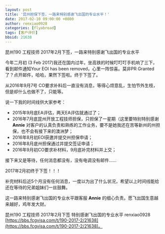 ```yaml
---
layout: post
title: '昆州担保下签，一路来特别感谢飞出国的专业水平！'
date: 2017-02-10 09:00:00 +0800
author: renxiao0928 
categories: [flyabroad]
tags: [客户评价]
bbsid: 21638
---
```


昆州190 工程技师 2017年2月下签，一路来特别感谢飞出国的专业水平

今年二月初 (3 Feb 2017)我还在国内过年，坐高铁的时候叮叮叮手机响了三下，看到邮件通知Your EOI has been removed，心里一阵惊喜。莫非PR Granted了？点开邮件，哈哈，果然下签啦。终于下签了。

从2016年9月7号 CO要求补料后一直没有消息，等得心烦意乱，生怕节外生枝，但是却什么也做不了，只能等。

说一下我的时间线供大家参考：

- 2015年9月底EA评估，两天EA评估就通过了；
- 2016年7月底昆州开放工程技师担保，只担保了一星期（这里要特别特别感谢 **Annie** 对客户的认真负责和熟练的工作业务，要不是她我还在苦等新州的州担保，也不会有接下来的澳洲梦；
- 2016年8月初EOI获邀并提交州担保申请；
- 2016年8月底州担保通过并提交签证申请；
- 2016年9月初CO要求补材料，9月底补完材料并上交；

接下来又是等待，任何消息都没有，没有电调没有邮件......

2017年2月初终于下签！！！

补完材料后近5个月没有任何消息，一度以为出了什么状况，希望以上时间线能给还在等待的兄弟姐妹们一丝鼓舞。

这一路来特别感谢飞出国的专业水平跟客服 **Annie** 的细心负责。愿飞出国生意越来越好，鸡年发大财。

昆州190 工程技师 2017年2月下签 特别感谢飞出国的专业水平 renxiao0928 [https://bbs.fcgvisa.com/t/190-2017-2/21638](https://bbs.fcgvisa.com/t/190-2017-2/21638)。